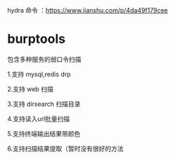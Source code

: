 hydra 命令 ：https://www.jianshu.com/p/4da49f179cee

# burptools
包含多种服务的弱口令扫描


  1.支持 mysql,redis drp 
  
  2.支持 web 扫描
  
  3.支持 dirsearch 扫描目录
  
  4.支持读入url批量扫描
  
  5.支持终端输出结果带颜色
  
  6.支持扫描结果提取（暂时没有很好的方法
  
